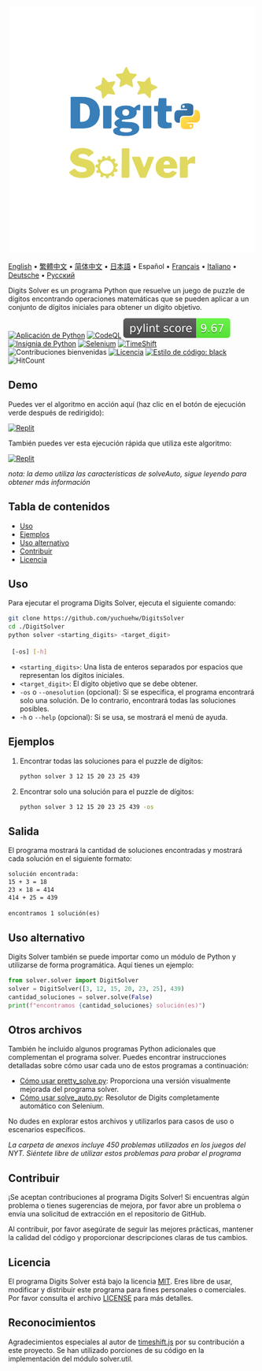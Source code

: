 <p align="center">
    <picture>
      <img 
        src="new_logo.png" 
        alt="Icono de Digits Solver"
        width="500"
       />
    </picture>
<p>

[English](README.md)
 • [繁體中文](README_zh-TW.md)
 • [简体中文](README_zh-CN.md)
 • [日本語](README_ja.md)
 • Español
 • [Français](README_fr.md)
 • [Italiano](README_it.md)
 • [Deutsche](README_de.md)
 • [Русский](README_ru.md)


Digits Solver es un programa Python que resuelve un juego de puzzle de dígitos encontrando operaciones matemáticas que se pueden aplicar a un conjunto de dígitos iniciales para obtener un dígito objetivo.

[![Aplicación de Python](https://github.com/yuchuehw/DigitsSolver/actions/workflows/python-app.yml/badge.svg)](https://github.com/yuchuehw/DigitsSolver/actions/workflows/python-app.yml)
[![CodeQL](https://github.com/yuchuehw/DigitsSolver/actions/workflows/github-code-scanning/codeql/badge.svg)](https://github.com/yuchuehw/DigitsSolver/actions/workflows/github-code-scanning/codeql)
[![Puntuación PyLint](https://raw.githubusercontent.com/yuchuehw/DigitsSolver/main/pylint_badge.svg)](pylint.out)
<br>
[![Insignia de Python](https://img.shields.io/badge/Python-3776AB?style=flat&for-the-badge&logo=python&logoColor=white)](https://www.python.org/)
[![Selenium](https://img.shields.io/badge/Selenium-grey.svg?style=flat&logo=selenium)](https://www.selenium.dev/)
[![TimeShift](https://img.shields.io/badge/TimeShift.js-grey.svg?style=flat&logo=javascript)](https://github.com/plaa/TimeShift-js)
![Contribuciones bienvenidas](https://img.shields.io/badge/contribuciones-welcome-brightgreen.svg?style=flat&color=pink)
[![Licencia](https://img.shields.io/github/license/yuchuehw/DigitsSolver?style=flat&color=yellow)](LICENSE.md)
[![Estilo de código: black](https://img.shields.io/badge/code%20style-black-000000.svg)](https://github.com/psf/black)
![HitCount](https://hits.dwyl.com/yuchuehw/DigitsSolver.svg?style=flat)

## Demo
Puedes ver el algoritmo en acción aquí (haz clic en el botón de ejecución verde después de redirigido):

[![Replit](https://img.shields.io/badge/DEMO-REPL.IT-purple.svg?style=flat&logo=replit)](https://replit.com/@yuchuehw/DigitsSolver)

También puedes ver esta ejecución rápida que utiliza este algoritmo:

[![Replit](https://img.shields.io/badge/DEMO-YOUTUBE-purple.svg?style=flat&logo=youtube)](https://www.youtube.com/watch?v=se2OdZnEHHA)

*nota: la demo utiliza las características de solveAuto, sigue leyendo para obtener más información*
## Tabla de contenidos
- [Uso](#uso)
- [Ejemplos](#ejemplos)
- [Uso alternativo](#uso-alternativo)
- [Contribuir](#contribuir)
- [Licencia](#licencia)


## Uso

Para ejecutar el programa Digits Solver, ejecuta el siguiente comando:

```bash
git clone https://github.com/yuchuehw/DigitsSolver
cd ./DigitSolver
python solver <starting_digits> <target_digit>

 [-os] [-h]
```

- `<starting_digits>`: Una lista de enteros separados por espacios que representan los dígitos iniciales.
- `<target_digit>`: El dígito objetivo que se debe obtener.
- `-os` o `--onesolution` (opcional): Si se especifica, el programa encontrará solo una solución. De lo contrario, encontrará todas las soluciones posibles.
- -`h` o `--help` (opcional): Si se usa, se mostrará el menú de ayuda.

## Ejemplos

1. Encontrar todas las soluciones para el puzzle de dígitos:
   ```bash
   python solver 3 12 15 20 23 25 439
   ```

2. Encontrar solo una solución para el puzzle de dígitos:
   ```bash
   python solver 3 12 15 20 23 25 439 -os
   ```

## Salida

El programa mostrará la cantidad de soluciones encontradas y mostrará cada solución en el siguiente formato:

```
solución encontrada:
15 + 3 = 18
23 × 18 = 414
414 + 25 = 439

encontramos 1 solución(es)
```

## Uso alternativo
Digits Solver también se puede importar como un módulo de Python y utilizarse de forma programática. Aquí tienes un ejemplo:
```python
from solver.solver import DigitSolver
solver = DigitSolver([3, 12, 15, 20, 23, 25], 439)
cantidad_soluciones = solver.solve(False)
print(f"encontramos {cantidad_soluciones} solución(es)")
```
## Otros archivos

También he incluido algunos programas Python adicionales que complementan el programa solver. Puedes encontrar instrucciones detalladas sobre cómo usar cada uno de estos programas a continuación:

- [Cómo usar pretty_solve.py](reference/prettySolve.md): Proporciona una versión visualmente mejorada del programa solver.
- [Cómo usar solve_auto.py](reference/solveAuto.md): Resolutor de Digits completamente automático con Selenium.

No dudes en explorar estos archivos y utilizarlos para casos de uso o escenarios específicos.

*La carpeta de anexos incluye 450 problemas utilizados en los juegos del NYT. Siéntete libre de utilizar estos problemas para probar el programa*

## Contribuir

¡Se aceptan contribuciones al programa Digits Solver! Si encuentras algún problema o tienes sugerencias de mejora, por favor abre un problema o envía una solicitud de extracción en el repositorio de GitHub.

Al contribuir, por favor asegúrate de seguir las mejores prácticas, mantener la calidad del código y proporcionar descripciones claras de tus cambios.

## Licencia

El programa Digits Solver está bajo la licencia [MIT](https://choosealicense.com/licenses/mit/). Eres libre de usar, modificar y distribuir este programa para fines personales o comerciales. Por favor consulta el archivo [LICENSE](LICENSE.md) para más detalles.

## Reconocimientos

Agradecimientos especiales al autor de [timeshift.js](https://github.com/plaa/TimeShift-js) por su contribución a este proyecto. Se han utilizado porciones de su código en la implementación del módulo solver.util.
